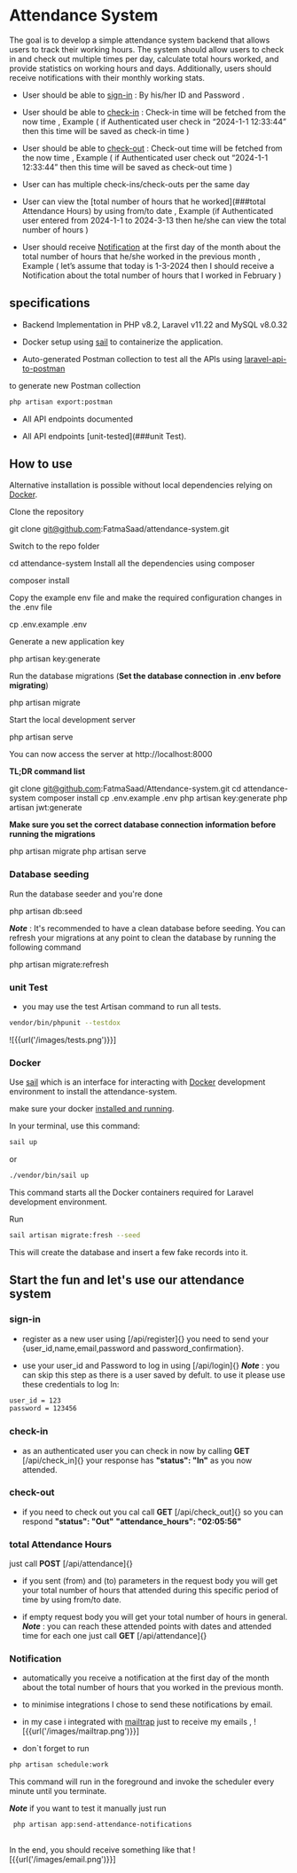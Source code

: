 # Attendance System

The goal is to develop a simple attendance system backend that allows users to track their
working hours. The system should allow users to check in and check out multiple times per day,
calculate total hours worked, and provide statistics on working hours and days. Additionally,
users should receive notifications with their monthly working stats.

- User should be able to [sign-in](###sign-in) : By his/her ID and Password .

- User should be able to [check-in](###check-in) : Check-in time will be fetched from the now time , Example ( if Authenticated user check in “2024-1-1 12:33:44” then this time will be saved as check-in time )

- User should be able to [check-out](###check-out) : Check-out time will be fetched from the now time , Example ( if Authenticated user check out “2024-1-1 12:33:44” then this time will be saved as check-out time )

- User can has multiple check-ins/check-outs per the same day

- User can view the [total number of hours that he worked](###total Attendance Hours) by using from/to date , Example
(if Authenticated user entered from 2024-1-1 to 2024-3-13 then he/she can view the
total number of hours )

- User should receive [Notification](###Notification) at the first day of the month about the total number of hours that he/she worked in the previous month , Example ( let’s assume that today is
1-3-2024 then I should receive a Notification about the total number of hours that I
worked in February )

## specifications

- Backend Implementation in PHP v8.2, Laravel v11.22 and MySQL v8.0.32

- Docker setup using [sail](https://laravel.com/docs/11.x/sail#introduction) to containerize the application.

- Auto-generated Postman collection to test all the APIs using [laravel-api-to-postman](https://github.com/andreaselia/laravel-api-to-postman)

 to generate new Postman collection
```bash
php artisan export:postman

```

- All API endpoints documented

- All API endpoints [unit-tested](###unit Test).


## How to use
Alternative installation is possible without local dependencies relying on [Docker](#Docker). 

Clone the repository

 git clone git@github.com:FatmaSaad/attendance-system.git

Switch to the repo folder

 cd attendance-system
Install all the dependencies using composer

 composer install

Copy the example env file and make the required configuration changes in the .env file

 cp .env.example .env

Generate a new application key

 php artisan key:generate


Run the database migrations (**Set the database connection in .env before migrating**)

 php artisan migrate

Start the local development server

 php artisan serve

You can now access the server at http://localhost:8000

**TL;DR command list**

 git clone git@github.com:FatmaSaad/Attendance-system.git
 cd attendance-system
 composer install
 cp .env.example .env
 php artisan key:generate
 php artisan jwt:generate 
    
**Make sure you set the correct database connection information before running the migrations** 

 php artisan migrate
 php artisan serve

### Database seeding

Run the database seeder and you're done

 php artisan db:seed

***Note*** : It's recommended to have a clean database before seeding. You can refresh your migrations at any point to clean the database by running the following command

 php artisan migrate:refresh
    
### unit Test

- you may use the test Artisan command to run all tests.

```bash
vendor/bin/phpunit --testdox
```
![{{url('/images/tests.png')}}]

### Docker
Use [sail](https://laravel.com/docs/11.x/sail#introduction) which is an interface for interacting with  [Docker](https://www.docker.com/) development environment to install the attendance-system.

make sure your docker [installed and running](https://docs.docker.com/engine/install/).

In your terminal, use this command:

```bash
sail up
```
or

```bash
./vendor/bin/sail up
```
This command starts all the Docker containers required for Laravel development environment.

Run 

```bash
sail artisan migrate:fresh --seed
```
 This will create the database and insert a few fake records into it.


## Start the fun and let's use our attendance system 

### sign-in
- register as a new user using [/api/register]{}
 you need to send your {user_id,name,email,password and password_confirmation}.

- use your user_id and Password to log in using [/api/login]{} 
    ***Note*** : you can skip this step as there is a user saved by defult. 
 to use it please use these credentials to log In:
```bash
user_id = 123
password = 123456

```
### check-in
- as an authenticated user you can check in now by calling **GET** [/api/check_in]{}
 your response has  **"status": "In"** as you now attended.
### check-out
- if you need to check out you cal call **GET** [/api/check_out]{}
 so you can respond **"status": "Out"**
                         **"attendance_hours": "02:05:56"**
### total Attendance Hours
just call  **POST** [/api/attendance]{}
- if you sent (from) and (to) parameters in the request body
 you will get your total number of hours that attended during this specific period of time by using from/to date.

- if empty request body
 you will get your total number of hours in general.
      ***Note*** : you can reach these attended points with dates and attended time for each one just call **GET** [/api/attendance]{}
      
### Notification
- automatically you receive a notification at the first day of the month about the total number of hours that you worked in the previous month.
- to minimise integrations I chose to send these notifications by email.
- in my case i integrated with [mailtrap](https://mailtrap.io) just to receive my emails ,
![{{url('/images/mailtrap.png')}}]

- don`t forget to run

```bash
php artisan schedule:work
```
This command will run in the foreground and invoke the scheduler every minute until you terminate.

 ***Note***  if you want to test it manually just run 
```bash
 php artisan app:send-attendance-notifications
 
```
In the end, you should receive something like that
![{{url('/images/email.png')}}]
